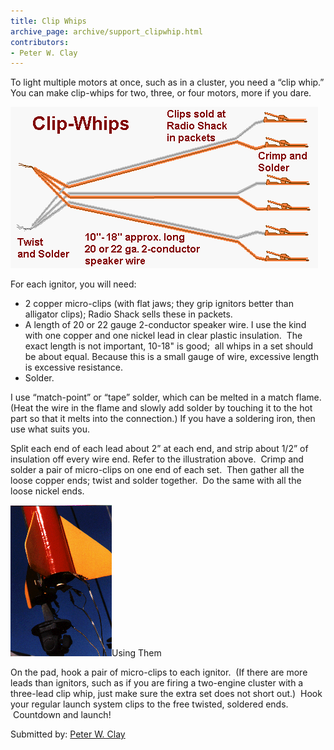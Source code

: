 ```yaml
---
title: Clip Whips
archive_page: archive/support_clipwhip.html
contributors:
- Peter W. Clay
---
```

To light multiple motors at once, such as in a cluster, you need a “clip whip.” You can make clip-whips for two, three, or four motors, more if you dare.

![](/images/cluster_clipwhip.gif)

For each ignitor, you will need:

- 2 copper micro-clips (with flat jaws; they grip ignitors better than alligator clips); Radio Shack sells these in packets.
- A length of 20 or 22 gauge 2-conductor speaker wire. I use the kind with one copper and one nickel lead in clear plastic insulation. &nbsp;The exact length is not important, 10-18" is good; &nbsp;all whips in a set should be about equal. Because this is a small gauge of wire, excessive length is excessive resistance.
- Solder.

I use “match-point” or “tape” solder, which can be melted in a match flame. (Heat the wire in the flame and slowly add solder by touching it to the hot part so that it melts into the connection.) If you have a soldering iron, then use what suits you.

Split each end of each lead about 2” at each end, and strip about 1/2” of insulation off every wire end. Refer to the illustration above. &nbsp;Crimp and solder a pair of micro-clips on one end of each set. &nbsp;Then gather all the loose copper ends; twist and solder together. &nbsp;Do the same with all the loose nickel ends.

![](/images/cluster_bbbvclip.gif)Using Them

On the pad, hook a pair of micro-clips to each ignitor. &nbsp;(If there are more leads than ignitors, such as if you are firing a two-engine cluster with a three-lead clip whip, just make sure the extra set does not short out.) &nbsp;Hook your regular launch system clips to the free twisted, soldered ends. &nbsp;Countdown and launch!

Submitted by: [Peter W. Clay](mailto:peterlynnc@aol.com)

